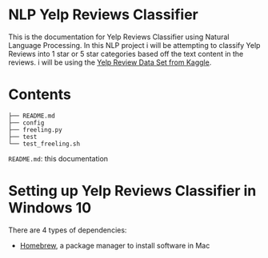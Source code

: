 # NLP Yelp Reviews Classifier

This is the documentation for Yelp Reviews Classifier using Natural Language Processing.
In this NLP project i will be attempting to classify Yelp Reviews into 1 star or 5 star categories based off the text content in the reviews.
i will be using the [Yelp Review Data Set from Kaggle](https://www.kaggle.com/c/yelp-recsys-2013).

# Contents

```
├── README.md
├── config
├── freeling.py
├── test
└── test_freeling.sh
```

`README.md`: this documentation


# Setting up Yelp Reviews Classifier in Windows 10

There are 4 types of dependencies:

- [Homebrew](https://brew.sh), a package manager to install software in Mac
